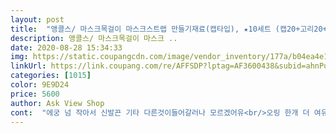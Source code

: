 ```yaml
---
layout: post 
title:  "앵콜스/ 마스크목걸이 마스크스트랩 만들기재료(캡타입), ★10세트 (캡20+고리20+오링20)" 
description: 앵콜스/ 마스크목걸이 마스크 ..
date: 2020-08-28 15:34:33 
img: https://static.coupangcdn.com/image/vendor_inventory/177a/b04ea4e14bea87025e2243cd549c79d081be4e767afff0902ef4451c0281.jpg 
linkUrl: https://link.coupang.com/re/AFFSDP?lptag=AF3600438&subid=ahnPublicAsk&pageKey=1801152977&itemId=3064613435&vendorItemId=71052560550&traceid=V0-113-634bce07be745f1e 
categories: [1015] 
color: 9E9D24 
price: 5600 
author: Ask View Shop 
cont:  "에궁 넘 작아서 신발끈 기타 다른것이들어갈러나 모르겠어유<br/>오링 한개 더 여유분 주신것은 감사한데, 마스크고리 만들어서 쓰고싶었는데<br/>저희집 본드가 잘 안되는건지 자꾸 떨어지더라구요.<br/> 같이 구매한(판매사진에 있는) 얇은 끈으로는 도저히 안되겠어서 좀 더 넓적한 끈으로 해봐야겠어요.<br/> 제품 자체는 마감도 깔끔하고 변색되거나 부러진 것 없이 잘 왔습니다.<br/><br/>튼튼하지는 않는것 같습니다.<br/><br/>한번 쓰고, 고리 부분이 부서졌습니다.<br/><br/>" 
---
```

